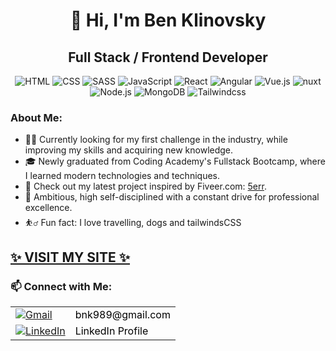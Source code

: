<h1 align="center">👋 Hi, I'm Ben Klinovsky</h1>
<h2 align="center">Full Stack / Frontend Developer</h2>

<p align="center">
  <img src="https://img.icons8.com/color/48/000000/html-5.png" alt="HTML"/>
  <img src="https://img.icons8.com/color/48/000000/css3.png" alt="CSS"/>
  <img src="https://img.icons8.com/color/48/000000/sass.png" alt="SASS"/>
  <img src="https://img.icons8.com/color/48/000000/javascript.png" alt="JavaScript"/>
  <img src="https://img.icons8.com/plasticine/48/000000/react.png" alt="React"/>
  <img src="https://img.icons8.com/color/48/000000/angularjs.png" alt="Angular"/>
  <img src="https://img.icons8.com/color/48/000000/vue-js.png" alt="Vue.js"/>
  <img src="https://img.icons8.com/?id=nvrsJYs7j9Vb&format=png" alt="nuxt"/>
  <img src="https://img.icons8.com/color/48/000000/nodejs.png" alt="Node.js"/>
  <img src="https://img.icons8.com/color/48/000000/mongodb.png" alt="MongoDB"/>
  <img src="https://img.icons8.com/color/48/000000/tailwindcss.png" alt="Tailwindcss"/>
</p>

<h3>About Me:</h3>
<ul>
  <li>👨‍💻 Currently looking for my first challenge in the industry, while improving my skills and acquiring new knowledge.</li>
  <li>🎓 Newly graduated from Coding Academy's Fullstack Bootcamp, where I learned modern technologies and techniques.</li>
  <li>🔗 Check out my latest project inspired by Fiveer.com: <a href="https://fiveerr.onrender.com/">5err</a>.</li>
  <li>🎯 Ambitious, high self-disciplined with a constant drive for professional excellence.</li>
  <li>⛹️‍♂️ Fun fact: I love travelling, dogs and tailwindsCSS</li>
</ul>

<h2><a href="https://bnk-site.onrender.com/about">✨ VISIT MY SITE ✨</a></h2>

<h3>📫 Connect with Me:</h3>
<table>
  <tr>
    <td><a href="mailto:bnk989@gmail.com"><img src="https://img.icons8.com/color/48/000000/gmail.png" alt="Gmail" style="vertical-align: middle;" /></a></td>
    <td><a href="mailto:bnk989@gmail.com" style="vertical-align: middle; text-decoration: none; color: black;">bnk989@gmail.com</a></td>
  </tr>
  <tr>
    <td><a href="https://www.linkedin.com/in/bnk989/"><img src="https://img.icons8.com/fluent/48/000000/linkedin.png" alt="LinkedIn" style="vertical-align: middle;" /></a></td>
    <td><a href="https://www.linkedin.com/in/bnk989/" style="vertical-align: middle; text-decoration: none; color: black;">LinkedIn Profile</a></td>
  </tr>
</table>
